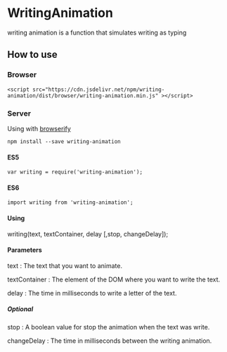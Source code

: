 # WritingAnimation

writing animation is a function that simulates writing as typing

## How to use

### Browser

```
<script src="https://cdn.jsdelivr.net/npm/writing-animation/dist/browser/writing-animation.min.js" ></script>
```

### Server

Using with [browserify](https://github.com/browserify/browserify)

```
npm install --save writing-animation
```

#### ES5
```
var writing = require('writing-animation');
```

#### ES6
```
import writing from 'writing-animation';
```

#### Using

writing(text, textContainer, delay [,stop, changeDelay]);

#### Parameters

text : The text that you want to animate.

textContainer : The element of the DOM where you want to write the text.

delay : The time in milliseconds to write a letter of the text.

##### Optional

stop : A boolean value for stop the animation when the text was write.

changeDelay : The time in milliseconds between the writing animation.
